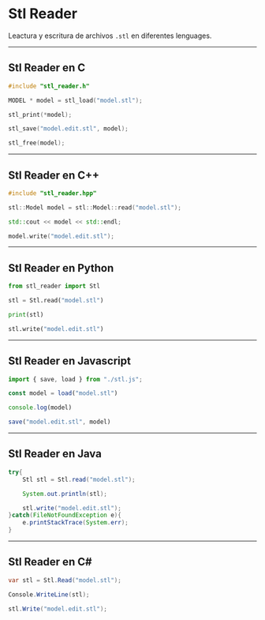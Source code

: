 # Stl Reader

Leactura y escritura de archivos `.stl` en diferentes lenguages.

---
## Stl Reader en C
```c
#include "stl_reader.h"

MODEL * model = stl_load("model.stl");

stl_print(*model);

stl_save("model.edit.stl", model);

stl_free(model);
```
---
## Stl Reader en C++
```cpp
#include "stl_reader.hpp"

stl::Model model = stl::Model::read("model.stl");

std::cout << model << std::endl;

model.write("model.edit.stl");
```
---
## Stl Reader en Python
```python
from stl_reader import Stl

stl = Stl.read("model.stl")

print(stl)

stl.write("model.edit.stl")
```
---
## Stl Reader en Javascript
```js
import { save, load } from "./stl.js";

const model = load("model.stl")

console.log(model)

save("model.edit.stl", model)
```
---
## Stl Reader en Java
```java
try{
    Stl stl = Stl.read("model.stl");

    System.out.println(stl);

    stl.write("model.edit.stl");
}catch(FileNotFoundException e){
    e.printStackTrace(System.err);
}
```
---
## Stl Reader en C#
```c#
var stl = Stl.Read("model.stl");

Console.WriteLine(stl);

stl.Write("model.edit.stl");
```
